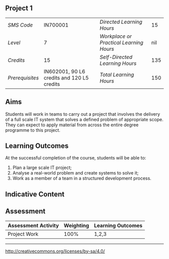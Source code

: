 ## Project 1                 

|                 |          |                                         |     |
|-----------------|----------|-----------------------------------------|-----|
| *SMS Code*      | IN700001 | *Directed Learning Hours*               | 15  |
| *Level*         | 7        | *Workplace or Practical Learning Hours* | nil |
| *Credits*       | 15       | *Self-Directed Learning Hours*          | 135 |
| *Prerequisites* | IN602001, 90 L6 credits and 120 L5 credits | *Total Learning Hours*                  | 150 |

## Aims

Students will work in teams to carry out a project that involves the delivery 
of a full scale IT system that solves a defined problem of appropriate scope.
They can expect to apply material from across the entire degree programme to 
this project.

## Learning Outcomes

At the successful completion of the course, students will be able to:

1. Plan a large scale IT project;
2. Analyse a real-world problem and create systems to solve it;
3. Work as a member of a team in a structured development process.

## Indicative Content


## Assessment

| **Assessment Activity**       | **Weighting** | **Learning Outcomes** |
|-------------------------------|---------------|-----------------------|
| Project Work                  | 100%          | 1,2,3                 |

---
http://creativecommons.org/licenses/by-sa/4.0/
